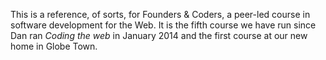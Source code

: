 This is a reference, of sorts, for Founders & Coders, a peer-led course in software development for the Web. It is the fifth course we have run since Dan ran *Coding the web* in January 2014 and the first course at our new home in Globe Town.



